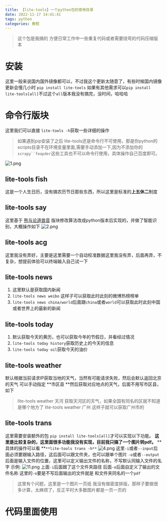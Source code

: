 ```yaml
---
title: 【lite-tools】一个python包的使用目录
date: 2022-11-17 14:41:41
tags: python
categories: 教程
---
```


> 这个包是我搞的 方便日常工作中一些重复代码或者需要绕弯的代码压缩版本

# 安装
这里一般来说国内国外镜像都可以，不过我这个更新太随意了，有些时候国内镜像更新会慢几小时
`pip install lite-tools` 如果有其他需求可以`pip install lite-tools[all]`不过这个`all`版本我没有搞完，没时间，哈哈哈
# 命令行版块
这里我们可以直接 `lite-tools -h`获取一些详细的操作
> 如果遇到pip安装了之后 lite-tools还是命令行不可使用，那是你python的scripts目录不在环境变量里面,需要手动添加一下,因为不添加你的`scrapy``feapder`这些工具也不可以命令行使用，具体操作自己百度即可。

![1.png](https://cdn.nlark.com/yuque/0/2022/png/2975862/1667484957427-ce6d246e-2578-4609-8022-be6c93eccbd7.png#clientId=u1986c96e-1d89-4&crop=0&crop=0&crop=1&crop=1&from=ui&id=u1eb24f65&margin=%5Bobject%20Object%5D&name=1.png&originHeight=804&originWidth=1322&originalType=binary&ratio=1&rotation=0&showTitle=false&size=1025932&status=done&style=none&taskId=u4d66f4c4-8cf0-4cbd-a7ea-b674d22802b&title=)
## lite-tools fish
这是一个人生日历，没有搞农历节日那些东西，所以这里是标准的**上五休二**制度
## lite-tools say
这里基于 [熊与论道兽音](http://hi.pcmoe.net/roar.html) 版块修改算法改成python版本后实现的，并做了智能识别，大概操作如下
![2.png](https://cdn.nlark.com/yuque/0/2022/png/2975862/1667485321678-91327844-4272-41fa-913e-fe9ed377981d.png#clientId=u1986c96e-1d89-4&crop=0&crop=0&crop=1&crop=1&from=ui&id=u45e20484&margin=%5Bobject%20Object%5D&name=2.png&originHeight=330&originWidth=1152&originalType=binary&ratio=1&rotation=0&showTitle=false&size=308300&status=done&style=none&taskId=u389420c9-0dc9-429a-a68c-5f9c6a9e823&title=)
## lite-tools acg
这里我没有弄好，主要是这里需要一个自动校准数据这里我没有弄，后面再弄，不复杂，想提前体验可以终端输入自己试一下
## lite-tools news

1. 这里默认是获取国内新闻
2. `lite-tools news weibo` 这样子可以获取此时此刻的微博热榜榜单
3. `lite-tools news china/world`后面跟`china`或者`world`可以获取此时此刻中国或者世界上的最新的新闻
## lite-tools today

1. 默认获取今天的黄历，也可以获取今年的节假日，并看经过情况
2. `lite-tools today history`获取历史上的今天的信息
3. `lite-tools today oil`获取今天的油价
## lite-tools weather
默认根据当前请求IP获取当地的天气，当然有可能请求失败，然后会默认返回北京的天气
可以手动指定 **市区县 **然后获取对应地点的天气，后面不用写市区县，如下
> lite-tools weather 天河     获取天河区的天气，如果全国有同名的区就不知道是哪个地方了
> lite-tools weather 广州     这样子就可以获取广州市的 

## lite-tools trans
这里需要安装额外的包 `pip install lite-tools[all]`才可以实现以下功能。
**这里是比较复杂的，这里面很多功能我没有实现，目前我只搞了一个图片转pdf。**
**具体的操作可以看 **`**lite-tools trans -h**`
![4.png](https://cdn.nlark.com/yuque/0/2022/png/2975862/1667486368577-ac679a51-6769-4653-8229-2a2f0b951f7d.png#clientId=u1986c96e-1d89-4&crop=0&crop=0&crop=1&crop=1&from=ui&id=u8108887d&margin=%5Bobject%20Object%5D&name=4.png&originHeight=396&originWidth=1204&originalType=binary&ratio=1&rotation=0&showTitle=false&size=230007&status=done&style=none&taskId=ubf197c51-e887-4756-a61b-609832d7500&title=)
这里`-i`或者`--input`后面必须要跟输入路径，这后面可以跟文件夹，也可以跟单个图片
`-o`或者`--output`后面是输入文件的位置，这里可以定义输出文件的名称，不写默认同输入文件的名字
示例:
![11.png](https://cdn.nlark.com/yuque/0/2022/png/2975862/1667487069574-235531c3-8b64-48f4-9e30-8192eeaf18c7.png#clientId=u1986c96e-1d89-4&crop=0&crop=0&crop=1&crop=1&from=ui&id=u7fff0105&margin=%5Bobject%20Object%5D&name=11.png&originHeight=580&originWidth=1346&originalType=binary&ratio=1&rotation=0&showTitle=false&size=179087&status=done&style=none&taskId=u5b6963c2-b7a1-4643-ae26-9b550d94b27&title=)
上面`-i`后面跟了这个文件夹路径  后面`-o`后面自定义了输出的文件名称 这里的`-o`要是不写后面输出的文件就是 和文件夹同名的一个`pdf`
> 这里有个问题，这里是一个图片一页纸 我没有做密度排版，那样子要做很多计算，太麻烦了，反正平时大多数图片都是一页一页的

# 代码里面使用

